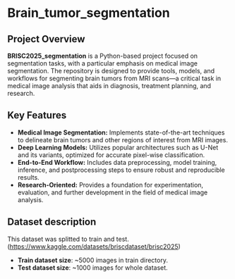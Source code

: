 # Brain_tumor_segmentation

## Project Overview
**BRISC2025_segmentation** is a Python-based project focused on segmentation tasks, with a particular emphasis on medical image segmentation. The repository is designed to provide tools, models, and workflows for segmenting brain tumors from MRI scans—a critical task in medical image analysis that aids in diagnosis, treatment planning, and research.

## Key Features

- **Medical Image Segmentation:** Implements state-of-the-art techniques to delineate brain tumors and other regions of interest from MRI images.
- **Deep Learning Models:** Utilizes popular architectures such as U-Net and its variants, optimized for accurate pixel-wise classification.
- **End-to-End Workflow:** Includes data preprocessing, model training, inference, and postprocessing steps to ensure robust and reproducible results.
- **Research-Oriented:** Provides a foundation for experimentation, evaluation, and further development in the field of medical image analysis.


## Dataset description 
This dataset was splitted to train and test. (https://www.kaggle.com/datasets/briscdataset/brisc2025)
- **Train dataset size**: ~5000 images in train directory.
- **Test dataset size**: ~1000 images for whole dataset.

